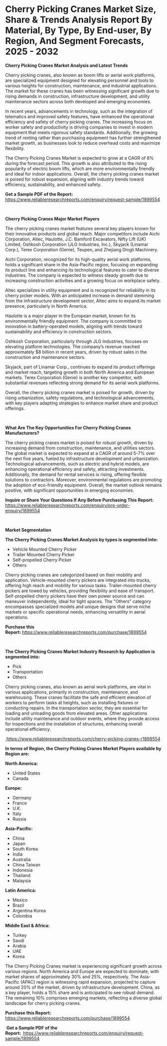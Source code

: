 <p><h1>Cherry Picking Cranes Market Size, Share & Trends Analysis Report By Material, By Type, By End-user, By Region, And Segment Forecasts, 2025 - 2032</h1></p><p><strong>Cherry Picking Cranes Market Analysis and Latest Trends</strong></p>
<p><p>Cherry picking cranes, also known as boom lifts or aerial work platforms, are specialized equipment designed for elevating personnel and tools to various heights for construction, maintenance, and industrial applications. The market for these cranes has been witnessing significant growth due to rising demands in construction, infrastructure development, and utility maintenance sectors across both developed and emerging economies.</p><p>In recent years, advancements in technology, such as the integration of telematics and improved safety features, have enhanced the operational efficiency and safety of cherry picking cranes. The increasing focus on worker safety and productivity is driving companies to invest in modern equipment that meets rigorous safety standards. Additionally, the growing trend of renting rather than purchasing equipment has further strengthened market growth, as businesses look to reduce overhead costs and maximize flexibility.</p><p>The Cherry Picking Cranes Market is expected to grow at a CAGR of 8% during the forecast period. This growth is also attributed to the rising popularity of electric boom lifts, which are more environmentally friendly and ideal for indoor applications. Overall, the cherry picking cranes market is poised for robust expansion, aligning with industry trends toward efficiency, sustainability, and enhanced safety.</p></p>
<p><strong>Get a Sample PDF of the Report:&nbsp;</strong> <a href="https://www.reliableresearchreports.com/enquiry/request-sample/1899554?utm_campaign=3003&utm_medium=2&utm_source=Github&utm_content=ia&utm_term=12042025&utm_id=cherry-picking-cranes">https://www.reliableresearchreports.com/enquiry/request-sample/1899554</a></p>
<p>&nbsp;</p>
<p><strong>Cherry Picking Cranes Major Market Players</strong></p>
<p><p>The cherry picking cranes market features several key players known for their innovative products and global reach. Major competitors include Aichi Corporation, Altec, Haulotte, J.C. Bamford Excavators, Nifty Lift (UK) Limited, Oshkosh Corporation (JLG Industries, Inc.), Skyjack (Linamar Corp.), Terex Corporation (Genie), Teupen, and Zhejiang Dingli Machinery.</p><p>Aichi Corporation, recognized for its high-quality aerial work platforms, holds a significant share in the Asia-Pacific region, focusing on expanding its product line and enhancing its technological features to cater to diverse industries. The company is expected to witness steady growth due to increasing construction activities and a growing focus on workplace safety.</p><p>Altec specializes in utility equipment and is recognized for reliability in its cherry picker models. With an anticipated increase in demand stemming from the infrastructure development sector, Altec aims to expand its market presence, particularly in North America.</p><p>Haulotte is a major player in the European market, known for its environmentally friendly equipment. The company is committed to innovation in battery-operated models, aligning with trends toward sustainability and efficiency in construction sectors.</p><p>Oshkosh Corporation, particularly through JLG Industries, focuses on elevating platform technologies. The company’s revenue reached approximately $8 billion in recent years, driven by robust sales in the construction and maintenance sectors.</p><p>Skyjack, part of Linamar Corp., continues to expand its product offerings and market reach, targeting growth in both North America and European markets. Terex Corporation (Genie) is another key competitor, with substantial revenues reflecting strong demand for its aerial work platforms.</p><p>Overall, the cherry picking cranes market is poised for growth, driven by rising urbanization, safety regulations, and technological advancements, with key players adapting strategies to enhance market share and product offerings.</p></p>
<p>&nbsp;</p>
<p><strong>What Are The Key Opportunities For Cherry Picking Cranes Manufacturers?</strong></p>
<p><p>The cherry picking cranes market is poised for robust growth, driven by increasing demand from construction, maintenance, and utilities sectors. The global market is expected to expand at a CAGR of around 5-7% over the next five years, fueled by infrastructure development and urbanization. Technological advancements, such as electric and hybrid models, are enhancing operational efficiency and safety, attracting investments. Additionally, the demand for rental services is rising, offering flexible solutions to contractors. Moreover, environmental regulations are promoting the adoption of eco-friendly equipment. Overall, the market outlook remains positive, with significant opportunities in emerging economies.</p></p>
<p><strong>Inquire or Share Your Questions If Any Before Purchasing This Report:</strong> <a href="https://www.reliableresearchreports.com/enquiry/pre-order-enquiry/1899554?utm_campaign=3003&utm_medium=2&utm_source=Github&utm_content=ia&utm_term=12042025&utm_id=cherry-picking-cranes">https://www.reliableresearchreports.com/enquiry/pre-order-enquiry/1899554</a></p>
<p>&nbsp;</p>
<p><strong>Market Segmentation</strong></p>
<p><strong>The Cherry Picking Cranes Market Analysis by types is segmented into:</strong></p>
<p><ul><li>Vehicle Mounted Cherry Picker</li><li>Trailer Mounted Cherry Picker</li><li>Self-propelled Cherry Picker</li><li>Others</li></ul></p>
<p><p>Cherry picking cranes are categorized based on their mobility and application. Vehicle-mounted cherry pickers are integrated into trucks, offering high reach and mobility for various tasks. Trailer-mounted cherry pickers are towed by vehicles, providing flexibility and ease of transport. Self-propelled cherry pickers have their own power source and can maneuver independently, ideal for tight spaces. The "Others" category encompasses specialized models and unique designs that serve niche markets or specific operational needs, enhancing versatility in aerial operations.</p></p>
<p><strong>Purchase this Report:&nbsp;</strong><a href="https://www.reliableresearchreports.com/purchase/1899554?utm_campaign=3003&utm_medium=2&utm_source=Github&utm_content=ia&utm_term=12042025&utm_id=cherry-picking-cranes">https://www.reliableresearchreports.com/purchase/1899554</a></p>
<p>&nbsp;</p>
<p><strong>The Cherry Picking Cranes Market Industry Research by Application is segmented into:</strong></p>
<p><ul><li>Pick</li><li>Transportation</li><li>Others</li></ul></p>
<p><p>Cherry picking cranes, also known as aerial work platforms, are vital in various applications, primarily in construction, maintenance, and warehousing. These cranes facilitate the safe and efficient elevation of workers to perform tasks at heights, such as installing fixtures or conducting repairs. In the transportation sector, they are essential for loading and unloading goods from elevated areas. Other applications include utility maintenance and outdoor events, where they provide access for inspections and the installation of structures, enhancing overall operational efficiency.</p></p>
<p><a href="https://www.reliableresearchreports.com/cherry-picking-cranes-r1899554?utm_campaign=3003&utm_medium=2&utm_source=Github&utm_content=ia&utm_term=12042025&utm_id=cherry-picking-cranes">&nbsp;https://www.reliableresearchreports.com/cherry-picking-cranes-r1899554</a></p>
<p><strong>In terms of Region, the Cherry Picking Cranes Market Players available by Region are:</strong></p>
<p>
    <p> <strong> North America: </strong>
        <ul>
            <li>United States</li>
            <li>Canada</li>
        </ul>
        </p> 
    <p> <strong> Europe: </strong>
        <ul>
            <li>Germany</li>
            <li>France</li>
            <li>U.K.</li>
            <li>Italy</li>
            <li>Russia</li>
        </ul>
        </p> 
    <p> <strong> Asia-Pacific: </strong>
        <ul>
            <li>China</li>
            <li>Japan</li>
            <li>South Korea</li>
            <li>India</li>
            <li>Australia</li>
            <li>China Taiwan</li>
            <li>Indonesia</li>
            <li>Thailand</li>
            <li>Malaysia</li>
        </ul>
        </p> 
    <p> <strong> Latin America: </strong>
        <ul>
            <li>Mexico</li>
            <li>Brazil</li>
            <li>Argentina Korea</li>
            <li>Colombia</li>
        </ul>
        </p> 
    <p> <strong> Middle East & Africa: </strong>
        <ul>
            <li>Turkey</li>
            <li>Saudi</li>
            <li>Arabia</li>
            <li>UAE</li>
            <li>Korea</li>
        </ul>
    </p>
    </p>
<p><p>The Cherry Picking Cranes market is experiencing significant growth across various regions. North America and Europe are expected to dominate, with market shares of approximately 30% and 25%, respectively. The Asia-Pacific (APAC) region is witnessing rapid expansion, projected to capture around 20% of the market, driven by infrastructure development. China, as a key player, holds a 15% share and is anticipated to see robust demand. The remaining 10% comprises emerging markets, reflecting a diverse global landscape for cherry picking cranes.</p></p>
<p><strong>Purchase this Report: </strong><a href="https://www.reliableresearchreports.com/purchase/1899554?utm_campaign=3003&utm_medium=2&utm_source=Github&utm_content=ia&utm_term=12042025&utm_id=cherry-picking-cranes">https://www.reliableresearchreports.com/purchase/1899554</a></p>
<p>&nbsp;<strong>Get a Sample PDF of the Report:&nbsp;&nbsp;</strong><a href="https://www.reliableresearchreports.com/enquiry/request-sample/1899554?utm_campaign=3003&utm_medium=2&utm_source=Github&utm_content=ia&utm_term=12042025&utm_id=cherry-picking-cranes">https://www.reliableresearchreports.com/enquiry/request-sample/1899554</a></p>
<p><strong></strong></p>
<p><p></p><p></p><p></p></p>
